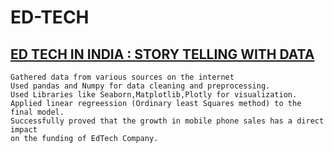 # ED-TECH

## [ED TECH IN INDIA : STORY TELLING WITH DATA ](https://github.com/iwineye/ED-TECH/)

    Gathered data from various sources on the internet
    Used pandas and Numpy for data cleaning and preprocessing.
    Used Libraries like Seaborn,Matplotlib,Plotly for visualization.
    Applied linear regreession (Ordinary least Squares method) to the final model.
    Successfully proved that the growth in mobile phone sales has a direct impact 
    on the funding of EdTech Company.
